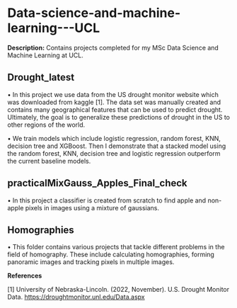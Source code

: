 # Data-science-and-machine-learning---UCL

**Description:** Contains projects completed for my MSc Data Science and Machine Learning at UCL.

## Drought_latest

•	In this project we use data from the US drought monitor website which was downloaded from kaggle [1]. The data set was manually created and contains many geographical features that can be used to predict drought. Ultimately, the goal is to generalize these predictions of drought in the US to other regions of the world.

•	We train models which include logistic regression, random forest, KNN, decision tree and XGBoost. Then I demonstrate that a stacked model using the random forest, KNN, decision tree and logistic regression outperform the current baseline models. 

## practicalMixGauss_Apples_Final_check

•	In this project a classifier is created from scratch to find apple and non-apple pixels in images using a mixture of gaussians. 

## Homographies

•	This folder contains various projects that tackle different problems in the field of homography. These include calculating homographies, forming panoramic images and tracking pixels in multiple images. 

**References** 

[1] University of Nebraska-Lincoln. (2022, November). U.S. Drought Monitor Data. https://droughtmonitor.unl.edu/Data.aspx
